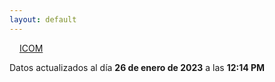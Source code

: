 ```yaml
---
layout: default
---
```

<a href="planes/ICOM/" style="padding: 1rem;">ICOM</a>
<p class_="text-center text-muted">Datos actualizados al día <b>26 de enero de 2023</b> a las <b>12:14 PM</b></p>